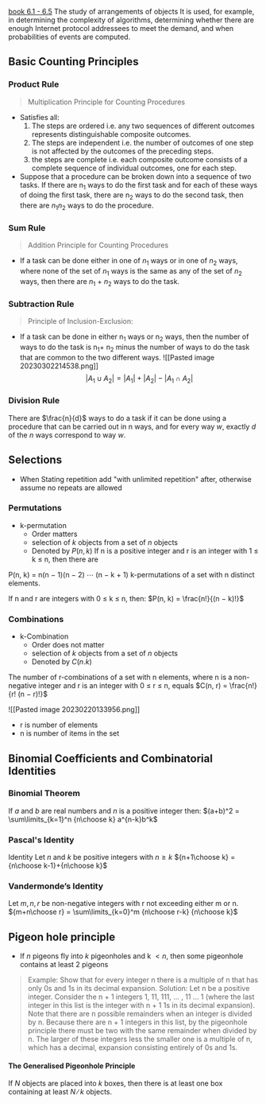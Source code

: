 [book 6.1 - 6.5](https://docs.google.com/viewer?a=v&pid=sites&srcid=ZGVmYXVsdGRvbWFpbnxzYWVlZG9vbjF8Z3g6N2JmM2Y5YWEzMmRlNWUzNw)
The study of arrangements of objects
It is used, for example, in determining the complexity of algorithms, determining whether there are enough Internet protocol addressees to meet the demand, and when probabilities of events are computed.

## Basic Counting Principles
### Product Rule
> Multiplication Principle for Counting Procedures
- Satisfies all:
	1. The steps are ordered i.e. any two sequences of different outcomes represents distinguishable composite outcomes.
	2. The steps are independent i.e. the number of outcomes of one step is not affected by the outcomes of the preceding steps.
	3. the steps are complete i.e. each composite outcome consists of a complete sequence of individual outcomes, one for each step.
- Suppose that a procedure can be broken down into a sequence of two tasks. If there are n<sub>1</sub> ways to do the first task and for each of these ways of doing the first task, there are n<sub>2</sub> ways to do the second task, then there are  $n_1n_2$ ways to do the procedure.
### Sum Rule
> Addition Principle for Counting Procedures
- If a task can be done either in one of $n_1$ ways or in one of $n_2$ ways, where none of the set of $n_1$ ways is the same as any of the set of $n_2$ ways, then there are $n_1$ + $n_2$ ways to do the task.

### Subtraction Rule
> Principle of Inclusion-Exclusion:
- If a task can be done in either n<sub>1</sub> ways or n<sub>2</sub> ways, then the number of ways to do the task is n<sub>1</sub>+ n<sub>2</sub> minus the number of ways to do the task that are common to the two different ways.
![[Pasted image 20230302214538.png]]  
$$ |A_1 \cup A_2| = |A_1| + |A_2| - |A_1 \cap A_2|$$
### Division Rule
There are $\frac{n}{d}$ ways to do a task if it can be done using a procedure that can be carried out in n ways, and for every way $w$, exactly $d$ of the $n$ ways correspond to
way $w$.

## Selections
- When Stating repetition add "with unlimited repetition" after, otherwise assume no repeats are allowed
### Permutations
- k-permutation
	- Order matters
	- selection of $k$ objects from a set of $n$ objects
	- Denoted by $P(n,k)$
If n is a positive integer and r is an integer with 1 ≤ k ≤ n, then there are

P(n, k) = n(n − 1)(n − 2) ⋯ (n − k + 1)
k-permutations of a set with n distinct elements.

If n and r are integers with 0 ≤ k ≤ n, then:
$P(n, k) = \frac{n!}{(n − k)!}$

### Combinations
- k-Combination
	- Order does not matter
	- selection of $k$ objects from a set of $n$ objects
	- Denoted by $C(n.k)$

The number of r-combinations of a set with n elements, where n is a non-negative integer and r is an integer with 0 ≤ r ≤ n, equals
$C(n, r) = \frac{n!}{r! (n − r)!}$

![[Pasted image 20230220133956.png]]
- r is number of elements
- n is number of items in the set

## Binomial Coefficients and Combinatorial Identities
### Binomial Theorem
If $a$ and $b$ are real numbers and $n$ is a positive integer then:
$(a+b)^2 = \sum\limits_{k=1}^n {n\choose k} a^{n-k}b^k$

### Pascal's Identity
Identity Let $n$ and $k$ be positive integers with $n \geq k$
${n+1\choose k} = {n\choose k-1}+{n\choose k}$

### Vandermonde’s Identity
Let $m, n, r$ be non-negative integers with r not exceeding either m or n.
${m+n\choose r} = \sum\limits_{k=0}^m {n\choose r-k} {n\choose k}$

## Pigeon hole principle
- If $n$ pigeons fly into $k$ pigeonholes and k $< n$, then some pigeonhole contains at least 2 pigeons
> Example:
Show that for every integer n there is a multiple of n that has only 0s and 1s in its decimal expansion.
Solution:
Let n be a positive integer. Consider the n + 1 integers 1, 11, 111, ... , 11 ... 1 (where
the last integer in this list is the integer with n + 1 1s in its decimal expansion). Note that there
are n possible remainders when an integer is divided by n. Because there are n + 1 integers in
this list, by the pigeonhole principle there must be two with the same remainder when divided
by n. The larger of these integers less the smaller one is a multiple of n, which has a decimal,
expansion consisting entirely of 0s and 1s.

#### The Generalised Pigeonhole Principle
If $N$ objects are placed into $k$ boxes, then there is at least one box containing at least $N ∕ k$ objects.
